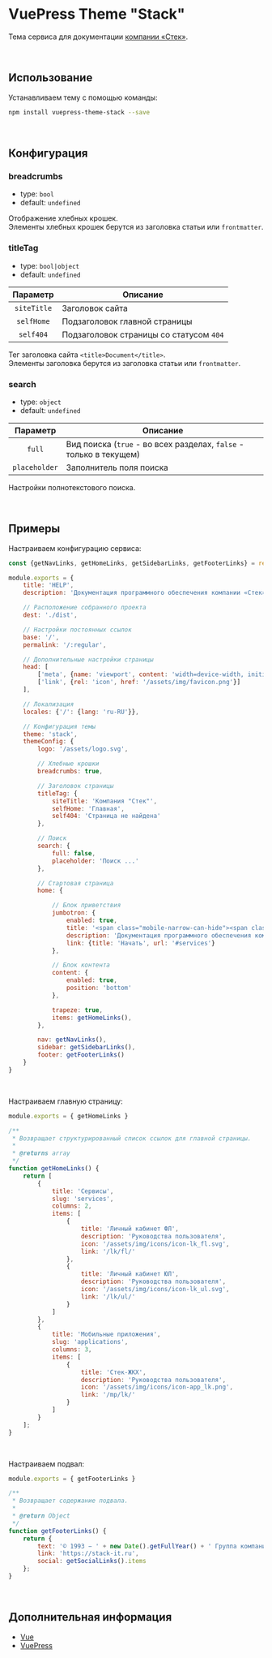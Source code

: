 # VuePress Theme "Stack"

Тема сервиса для документации [компании «Стек»](https://stack-it.ru).

<br>

## Использование

Устанавливаем тему с помощью команды:
```bash
npm install vuepress-theme-stack --save
```

<br>

## Конфигурация

### breadcrumbs

- type: `bool`
- default: `undefined`

Отображение хлебных крошек.  
Элементы хлебных крошек берутся из заголовка статьи или `frontmatter`.

### titleTag

- type: `bool|object`
- default: `undefined`

| Параметр      | Описание                                                            |
|:-------------:|---------------------------------------------------------------------|
| `siteTitle`   | Заголовок сайта                                                     |
| `selfHome`    | Подзаголовок главной страницы                                       |
| `self404`     | Подзаголовок страницы со статусом `404`                             |

Тег заголовка сайта `<title>Document</title>`.  
Элементы заголовка берутся из заголовка статьи или `frontmatter`.

### search

- type: `object`
- default: `undefined`

| Параметр      | Описание                                                            |
|:-------------:|---------------------------------------------------------------------|
| `full`        | Вид поиска (`true` - во всех разделах, `false` - только в текущем)  |
| `placeholder` | Заполнитель поля поиска                                             |

Настройки полнотекстового поиска.

<br>

## Примеры

Настраиваем конфигурацию сервиса:

```js
const {getNavLinks, getHomeLinks, getSidebarLinks, getFooterLinks} = require('./scripts/utils')

module.exports = {
    title: 'HELP',
    description: 'Документация программного обеспечения компании «Стек»',

    // Расположение собранного проекта
    dest: './dist',

    // Настройки постоянных ссылок
    base: '/',
    permalink: '/:regular',

    // Дополнительные настройки страницы
    head: [
        ['meta', {name: 'viewport', content: 'width=device-width, initial-scale=1'}],
        ['link', {rel: 'icon', href: '/assets/img/favicon.png'}]
    ],

    // Локализация
    locales: {'/': {lang: 'ru-RU'}},

    // Конфигурация темы
    theme: 'stack',
    themeConfig: {
        logo: '/assets/logo.svg',

        // Хлебные крошки
        breadcrumbs: true,

        // Заголовок страницы
        titleTag: {
            siteTitle: 'Компания "Стек"',
            selfHome: 'Главная',
            self404: 'Страница не найдена'
        },

        // Поиск
        search: {
            full: false,
            placeholder: 'Поиск ...'
        },

        // Стартовая страница
        home: {

            // Блок приветствия
            jumbotron: {
                enabled: true,
                title: '<span class="mobile-narrow-can-hide"><span class="text-accent">Стек</span>.</span>Справочник',
                description: 'Документация программного обеспечения компании «Стек»',
                link: {title: 'Начать', url: '#services'}
            },

            // Блок контента
            content: {
                enabled: true,
                position: 'bottom'
            },

            trapeze: true,
            items: getHomeLinks(),
        },

        nav: getNavLinks(),
        sidebar: getSidebarLinks(),
        footer: getFooterLinks()
    }
}
```

<br>

Настраиваем главную страницу:
```js
module.exports = { getHomeLinks }

/**
 * Возвращает структурированный список ссылок для главной страницы.
 *
 * @returns array
 */
function getHomeLinks() {
    return [
        {
            title: 'Сервисы',
            slug: 'services',
            columns: 2,
            items: [
                {
                    title: 'Личный кабинет ФЛ',
                    description: 'Руководства пользователя',
                    icon: '/assets/img/icons/icon-lk_fl.svg',
                    link: '/lk/fl/'
                },
                {
                    title: 'Личный кабинет ЮЛ',
                    description: 'Руководства пользователя',
                    icon: '/assets/img/icons/icon-lk_ul.svg',
                    link: '/lk/ul/'
                }
            ]
        },
        {
            title: 'Мобильные приложения',
            slug: 'applications',
            columns: 3,
            items: [
                {
                    title: 'Стек-ЖКХ',
                    description: 'Руководства пользователя',
                    icon: '/assets/img/icons/icon-app_lk.png',
                    link: '/mp/lk/'
                }
            ]
        }
    ];
}
```

<br>

Настраиваем подвал:
```js
module.exports = { getFooterLinks }

/**
 * Возвращает содержание подвала.
 *
 * @return Object
 */
function getFooterLinks() {
    return {
        text: '© 1993 − ' + new Date().getFullYear() + ' Группа компаний «Стек»',
        link: 'https://stack-it.ru',
        social: getSocialLinks().items
    };
}
```

<br>

## Дополнительная информация

- [Vue](https://vuejs.org)
- [VuePress](https://vuepress.vuejs.org)

